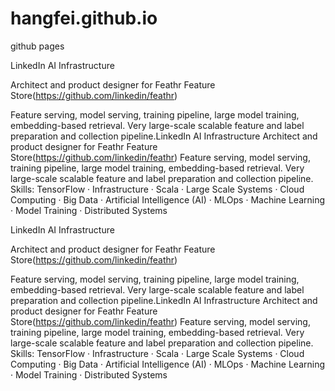 hangfei.github.io
=================

github pages


LinkedIn AI Infrastructure

Architect and product designer for Feathr Feature Store(https://github.com/linkedin/feathr)

Feature serving, model serving, training pipeline, large model training, embedding-based retrieval. 
Very large-scale scalable feature and label preparation and collection pipeline.LinkedIn AI Infrastructure Architect and product designer for Feathr Feature Store(https://github.com/linkedin/feathr) Feature serving, model serving, training pipeline, large model training, embedding-based retrieval. Very large-scale scalable feature and label preparation and collection pipeline.
Skills: TensorFlow · Infrastructure · Scala · Large Scale Systems · Cloud Computing · Big Data · Artificial Intelligence (AI) · MLOps · Machine Learning · Model Training · Distributed Systems

LinkedIn AI Infrastructure

Architect and product designer for Feathr Feature Store(https://github.com/linkedin/feathr)

Feature serving, model serving, training pipeline, large model training, embedding-based retrieval. 
Very large-scale scalable feature and label preparation and collection pipeline.LinkedIn AI Infrastructure Architect and product designer for Feathr Feature Store(https://github.com/linkedin/feathr) Feature serving, model serving, training pipeline, large model training, embedding-based retrieval. Very large-scale scalable feature and label preparation and collection pipeline.
Skills: TensorFlow · Infrastructure · Scala · Large Scale Systems · Cloud Computing · Big Data · Artificial Intelligence (AI) · MLOps · Machine Learning · Model Training · Distributed Systems



